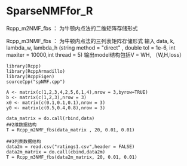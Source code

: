 # SparseNMFfor_R
 Rcpp_m2NMF_fbs ： 为牛顿内点法的二维矩阵存储形式

 Rcpp_m3NMF_fbs ： 为牛顿内点法的三列表矩阵存储形式
 输入 data, k, lambda_w, lambda_h   (string method = "direct" , double tol = 1e-6, int maxiter = 10000,int thread = 5)
 输出model结构包括V = WH, （W,H,loss）

```
library(Rcpp)
library(RcppArmadillo)
library(RcppEigen)
sourceCpp("spNMF.cpp")

A <- matrix(c(1,2,3,4,2,5,6,1,4),nrow = 3,byrow=TRUE)
b <- matrix(c(1,2,3),nrow = 3)
x0 <- matrix(c(0.1,0.1,0.1),nrow = 3)
y0 <- matrix(c(0.5,0.4,0.8),nrow = 3)

data_matrix = do.call(rbind,data)
##2维数据结构
T = Rcpp_m2NMF_fbs(data_matrix , 20, 0.01, 0.01)

##3列表数据结构
data2m = read.csv("ratings1.csv",header = FALSE)
data2m_matrix = do.call(cbind,data2m)
T = Rcpp_m3NMF_fbs(data2m_matrix, 20, 0.01, 0.01)
```
